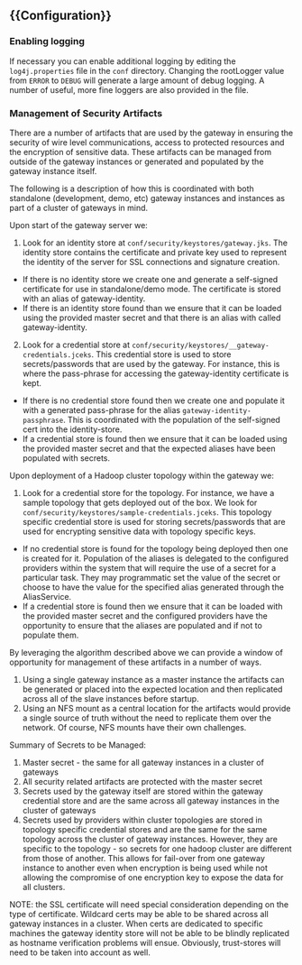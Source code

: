 <!---
   Licensed to the Apache Software Foundation (ASF) under one or more
   contributor license agreements.  See the NOTICE file distributed with
   this work for additional information regarding copyright ownership.
   The ASF licenses this file to You under the Apache License, Version 2.0
   (the "License"); you may not use this file except in compliance with
   the License.  You may obtain a copy of the License at

       http://www.apache.org/licenses/LICENSE-2.0

   Unless required by applicable law or agreed to in writing, software
   distributed under the License is distributed on an "AS IS" BASIS,
   WITHOUT WARRANTIES OR CONDITIONS OF ANY KIND, either express or implied.
   See the License for the specific language governing permissions and
   limitations under the License.
--->

{{Configuration}}
-----------------

### Enabling logging ###

If necessary you can enable additional logging by editing the `log4j.properties` file in the `conf` directory.
Changing the rootLogger value from `ERROR` to `DEBUG` will generate a large amount of debug logging.
A number of useful, more fine loggers are also provided in the file.


### Management of Security Artifacts ###

There are a number of artifacts that are used by the gateway in ensuring the security of wire level communications, access to protected resources and the encryption of sensitive data.
These artifacts can be managed from outside of the gateway instances or generated and populated by the gateway instance itself.

The following is a description of how this is coordinated with both standalone (development, demo, etc) gateway instances and instances as part of a cluster of gateways in mind.

Upon start of the gateway server we:

1. Look for an identity store at `conf/security/keystores/gateway.jks`.
The identity store contains the certificate and private key used to represent the identity of the server for SSL connections and signature creation.

* If there is no identity store we create one and generate a self-signed certificate for use in standalone/demo mode.
The certificate is stored with an alias of gateway-identity.
* If there is an identity store found than we ensure that it can be loaded using the provided master secret and that there is an alias with called gateway-identity.

2. Look for a credential store at `conf/security/keystores/__gateway-credentials.jceks`.
This credential store is used to store secrets/passwords that are used by the gateway.
For instance, this is where the pass-phrase for accessing the gateway-identity certificate is kept.

* If there is no credential store found then we create one and populate it with a generated pass-phrase for the alias `gateway-identity-passphrase`.
This is coordinated with the population of the self-signed cert into the identity-store.
* If a credential store is found then we ensure that it can be loaded using the provided master secret and that the expected aliases have been populated with secrets.

Upon deployment of a Hadoop cluster topology within the gateway we:

1. Look for a credential store for the topology. For instance, we have a sample topology that gets deployed out of the box.  We look for `conf/security/keystores/sample-credentials.jceks`. This topology specific credential store is used for storing secrets/passwords that are used for encrypting sensitive data with topology specific keys.

* If no credential store is found for the topology being deployed then one is created for it.
Population of the aliases is delegated to the configured providers within the system that will require the use of a  secret for a particular task.
They may programmatic set the value of the secret or choose to have the value for the specified alias generated through the AliasService.
* If a credential store is found then we ensure that it can be loaded with the provided master secret and the configured providers have the opportunity to ensure that the aliases are populated and if not to populate them.

By leveraging the algorithm described above we can provide a window of opportunity for management of these artifacts in a number of ways.

1. Using a single gateway instance as a master instance the artifacts can be generated or placed into the expected location and then replicated across all of the slave instances before startup.
2. Using an NFS mount as a central location for the artifacts would provide a single source of truth without the need to replicate them over the network. Of course, NFS mounts have their own challenges.

Summary of Secrets to be Managed:

1. Master secret - the same for all gateway instances in a cluster of gateways
2. All security related artifacts are protected with the master secret
3. Secrets used by the gateway itself are stored within the gateway credential store and are the same across all gateway instances in the cluster of gateways
4. Secrets used by providers within cluster topologies are stored in topology specific credential stores and are the same for the same topology across the cluster of gateway instances.
However, they are specific to the topology - so secrets for one hadoop cluster are different from those of another.
This allows for fail-over from one gateway instance to another even when encryption is being used while not allowing the compromise of one encryption key to expose the data for all clusters.

NOTE: the SSL certificate will need special consideration depending on the type of certificate. Wildcard certs may be able to be shared across all gateway instances in a cluster.
When certs are dedicated to specific machines the gateway identity store will not be able to be blindly replicated as hostname verification problems will ensue.
Obviously, trust-stores will need to be taken into account as well.

